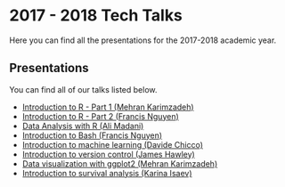 ---
---
# 2017 - 2018 Tech Talks

Here you can find all the presentations for the 2017-2018 academic year.

## Presentations

You can find all of our talks listed below.

* [Introduction to R - Part 1 (Mehran Karimzadeh)](./intro-to-R_mehran-karimzadeh_francis-nguyen.pdf)
* [Introduction to R - Part 2 (Francis Nguyen)](./intro-to-R_mehran-karimzadeh_francis-nguyen.pdf)
* [Data Analysis with R (Ali Madani)](https://docs.google.com/presentation/d/e/2PACX-1vS7pBDJG6C3DFbY3cWBgFTM5k3hXz8PZv6vKxb9J6nfD_YTqhEGQADnnaEN3hIG4wkPHQBTqp4CYLGJ/pub)
* [Introduction to Bash (Francis Nguyen)](./intro-to-bash_francis-nguyen.pdf)
* [Introduction to machine learning (Davide Chicco)](./intro-to-ml_davide-chicco.pdf)
* [Introduction to version control (James Hawley)](https://1drv.ms/p/s!AotkeIX5Y_SFhPA-hS_lJmwuQLS-cw?e=Xgue2Q)
* [Data visualization with ggplot2 (Mehran Karimzadeh)](https://docs.google.com/presentation/d/e/2PACX-1vTvcG4QneCQB8bpCzM0_FFbJaYnhQyDPTEOnD3ps1-K6yicR5KZ0K3g1apU-7PQTBsVC22HmYeKoyo1/pub)
* [Introduction to survival analysis (Karina Isaev)](./survival-analysis_karina-isaev.pdf)
